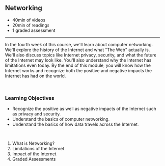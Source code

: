## Networking

- 40min of videos
- 20min of readings
- 1 graded assessment

<hr>

In the fourth week of this course, we'll learn about computer networking. We'll explore the history of the Internet and what "The Web" actually is. We'll also discuss topics like Internet privacy, security, and what the future of the Internet may look like. You'll also understand why the Internet has limitations even today. By the end of this module, you will know how the Internet works and recognize both the positive and negative impacts the Internet has had on the world.

<br>

### Learning Objectives

- Recognize the positive as well as negative impacts of the Internet such as privacy and security.
- Understand the basics of computer networking.
- Understand the basics of how data travels across the Internet.

<br>

1. What is Networking?
2. Limitations of the Internet
3. Impact of the Internet
4. Graded Assessments
